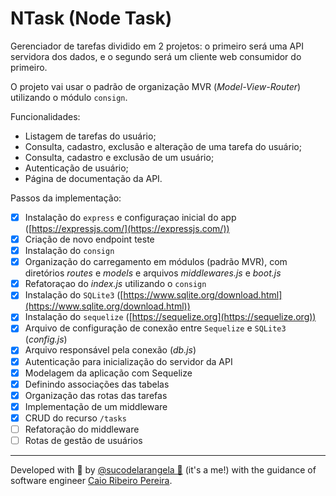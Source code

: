# NTask (Node Task)

Gerenciador de tarefas dividido em 2 projetos: o primeiro será uma API servidora dos dados, e o segundo será um cliente web consumidor do primeiro.

O projeto vai usar o padrão de organização MVR (_Model-View-Router_) utilizando o módulo `consign`.

Funcionalidades:

- Listagem de tarefas do usuário;
- Consulta, cadastro, exclusão e alteração de uma tarefa do usuário;
- Consulta, cadastro e exclusão de um usuário;
- Autenticação de usuário;
- Página de documentação da API.

Passos da implementação:

- [x] Instalação do `express` e configuraçao inicial do app ([https://expressjs.com/](https://expressjs.com/))
- [x] Criação de novo endpoint teste
- [x] Instalação do `consign`
- [x] Organização do carregamento em módulos (padrão MVR), com diretórios _routes_ e _models_ e arquivos _middlewares.js_ e _boot.js_
- [x] Refatoraçao do _index.js_ utilizando o `consign`
- [x] Instalação do `SQLite3` ([https://www.sqlite.org/download.html](https://www.sqlite.org/download.html))
- [x] Instalação do `sequelize` ([https://sequelize.org](https://sequelize.org))
- [x] Arquivo de configuração de conexão entre `Sequelize` e `SQLite3` (_config.js_)
- [x] Arquivo responsável pela conexão (_db.js_)
- [x] Autenticação para inicialização do servidor da API
- [x] Modelagem da aplicação com Sequelize
- [x] Definindo associações das tabelas
- [x] Organização das rotas das tarefas
- [x] Implementação de um middleware
- [x] CRUD do recurso `/tasks`
- [ ] Refatoração do middleware
- [ ] Rotas de gestão de usuários

---

Developed with 🧡 by [@sucodelarangela 🍊](https://angelacaldas.vercel.app) (it's a me!) with the guidance of software engineer [Caio Ribeiro Pereira](https://www.linkedin.com/in/caioribeiropereira/).
